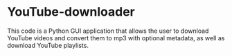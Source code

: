# YouTube-downloader
This code is a Python GUI application that allows the user to download YouTube videos and convert them to mp3 with optional metadata, as well as download YouTube playlists.
